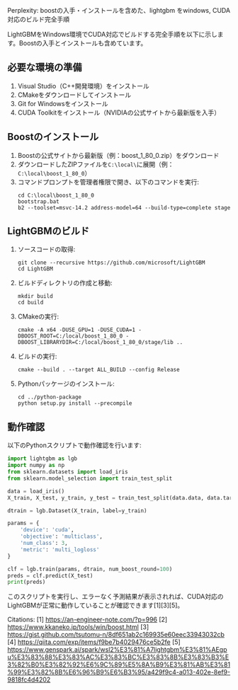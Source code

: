 Perplexity: boostの入手・インストールを含めた、lightgbm をwindows, CUDA対応のビルド完全手順

LightGBMをWindows環境でCUDA対応でビルドする完全手順を以下に示します。Boostの入手とインストールも含めています。

## 必要な環境の準備

1. Visual Studio（C++開発環境）をインストール
2. CMakeをダウンロードしてインストール
3. Git for Windowsをインストール
4. CUDA Toolkitをインストール（NVIDIAの公式サイトから最新版を入手）

## Boostのインストール

1. Boostの公式サイトから最新版（例：boost_1_80_0.zip）をダウンロード
2. ダウンロードしたZIPファイルを`C:\local\`に展開（例：`C:\local\boost_1_80_0`）
3. コマンドプロンプトを管理者権限で開き、以下のコマンドを実行:
   ```
   cd C:\local\boost_1_80_0
   bootstrap.bat
   b2 --toolset=msvc-14.2 address-model=64 --build-type=complete stage
   ```

## LightGBMのビルド

1. ソースコードの取得:
   ```
   git clone --recursive https://github.com/microsoft/LightGBM
   cd LightGBM
   ```

2. ビルドディレクトリの作成と移動:
   ```
   mkdir build
   cd build
   ```

3. CMakeの実行:
   ```
   cmake -A x64 -DUSE_GPU=1 -DUSE_CUDA=1 -DBOOST_ROOT=C:/local/boost_1_80_0 -DBOOST_LIBRARYDIR=C:/local/boost_1_80_0/stage/lib ..
   ```

4. ビルドの実行:
   ```
   cmake --build . --target ALL_BUILD --config Release
   ```

5. Pythonパッケージのインストール:
   ```
   cd ../python-package
   python setup.py install --precompile
   ```

## 動作確認

以下のPythonスクリプトで動作確認を行います:

```python
import lightgbm as lgb
import numpy as np
from sklearn.datasets import load_iris
from sklearn.model_selection import train_test_split

data = load_iris()
X_train, X_test, y_train, y_test = train_test_split(data.data, data.target, test_size=0.2)

dtrain = lgb.Dataset(X_train, label=y_train)

params = {
    'device': 'cuda',
    'objective': 'multiclass',
    'num_class': 3,
    'metric': 'multi_logloss'
}

clf = lgb.train(params, dtrain, num_boost_round=100)
preds = clf.predict(X_test)
print(preds)
```

このスクリプトを実行し、エラーなく予測結果が表示されれば、CUDA対応のLightGBMが正常に動作していることが確認できます[1][3][5]。

Citations:
[1] https://an-engineer-note.com/?p=996
[2] https://www.kkaneko.jp/tools/win/boost.html
[3] https://gist.github.com/tsutomu-n/8df651ab2c169935e60eec33943032cb
[4] https://qiita.com/exp/items/f9be7b4029476ce5b2fe
[5] https://www.genspark.ai/spark/wsl2%E3%81%A7lightgbm%E3%81%AEgpu%E3%83%88%E3%83%AC%E3%83%BC%E3%83%8B%E3%83%B3%E3%82%B0%E3%82%92%E6%9C%89%E5%8A%B9%E3%81%AB%E3%81%99%E3%82%8B%E6%96%B9%E6%B3%95/a429f9c4-a013-402e-8ef9-9818fc4d4202
